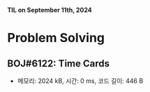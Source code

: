 **TIL on September 11th, 2024**

# Problem Solving
## BOJ#6122: Time Cards
* 메모리: 2024 kB, 시간: 0 ms, 코드 길이: 446 B 
